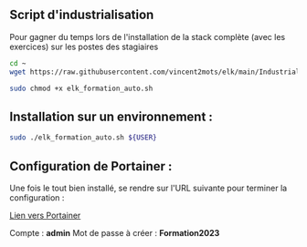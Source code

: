 ## Script d'industrialisation
Pour gagner du temps lors de l'installation de la stack complète (avec les exercices) sur les postes des stagiaires

``` sh
cd ~
wget https://raw.githubusercontent.com/vincent2mots/elk/main/Industrialisation/elk_formation_auto.sh -O elk_formation_auto.sh
```

``` sh
sudo chmod +x elk_formation_auto.sh
```

## Installation sur un environnement  :
``` sh
sudo ./elk_formation_auto.sh ${USER}
```

## Configuration de Portainer :
Une fois le tout bien installé, se rendre sur l'URL suivante pour terminer la configuration :

[Lien vers Portainer](https://localhost:9443)


Compte : **admin**
Mot de passe à créer : **Formation2023**